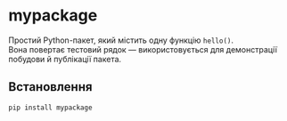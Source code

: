 # mypackage

Простий Python-пакет, який містить одну функцію `hello()`.  
Вона повертає тестовий рядок — використовується для демонстрації побудови й публікації пакета.

## Встановлення
```bash
pip install mypackage
